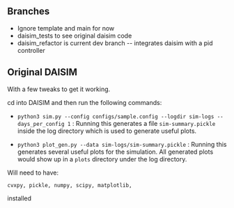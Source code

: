 ## Branches
- Ignore template and main for now
- daisim_tests to see original daisim code
- daisim_refactor is current dev branch -- integrates daisim with a pid controller

## Original DAISIM 

With a few tweaks to get it working.

cd into DAISIM and then run the following commands: 

 - `python3 sim.py --config configs/sample.config --logdir sim-logs --days_per_config 1` : Running this generates a file `sim-summary.pickle` inside the log directory
    which is used to generate useful plots.

 - `python3 plot_gen.py --data sim-logs/sim-summary.pickle` : Running this generates several useful plots for the simulation. All generated plots would show up in a `plots`
    directory under the log directory.


Will need to have: 

`cvxpy, pickle, numpy, scipy, matplotlib,` 

installed
